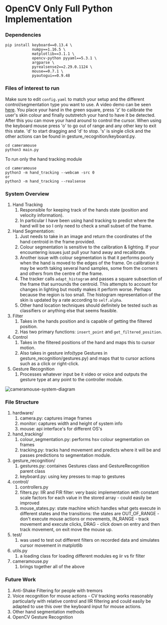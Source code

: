 # OpenCV Only Full Python  Implementation

### Dependencies
```
pip install keyboard==0.13.4 \
            numpy==1.16.5 \ 
            matplotlib==3.1.1 \
            opencv-python pyyaml==5.3.1 \
            argparse \
            pyrealsense2==2.29.0.1124 \
            mouse==0.7.1 \
            pyautogui==0.9.48
```

### Files of interest to run 

Make sure to edit ```config.yaml``` to match your setup and the different control/segmentation type you want to use. A video demo can be seen [here](https://youtu.be/ekWOpIs6XiM). You place your hand in the green square, press 'z' to calibrate the user's skin colour and finally outstretch your hand to have it be detected. After this you can move your hand around to control the cursor. When using the keyboard mouse press 'o' to go out of range and any other key to exit this state. 'd' to start dragging and 'd' to stop. 's' is single click and the other actions can be found in gesture_recognition/keyboard.py.

```
cd cameramouse
python3 main.py 
```

To run only the hand tracking module
```
cd cameramouse
python3 -m hand_tracking --webcam -src 0
or
python3 -m hand_tracking --realsense
```

### System Overview

1. Hand Tracking 
    1. Responsible for keeping track of the hands state (position and velocity information). 
    2. In particular I have been using hand tracking to predict where the hand will be so I only need to check a small subset of the frame.
2. Hand Segmentation: 
    1. Just needs to take in an image and return the coordinates of the hand centroid in the frame provided.
    2. Colour segmentation is sensitive to the calibration & lighting. If your encountering issues just pull your hand away and recalibrate.
    3. Another issue with colour segmentation is that it performs poorly when the hand is moved to the edges of the frame. On calibration it may be worth taking several hand samples, some from the corners and others from the centre of the frame.
    3. The tracker calls ```adapt_histogram``` and passes a square subsection of the frame that surrounds the centroid. This attempts to account for changes in lighting but mostly makes it perform worse. Perhaps because the region is too small. The histogram representation of the skin is updated by a rate according to ```self.alpha```.
    4. Other hand location techniques should definitely be tested such as classifiers or anything else that seems feasible.
3. Filter 
    1. Takes in the hands position and is capable of getting the filtered position. 
    2. Has two primary functions: ```insert_point``` and ```get_filtered_position```.
4. Control
    1. Takes in the filtered positions of the hand and maps this to cursor motion. 
    2. Also takes in gesture info(type Gestures in gesture_recognition/gestures.py) and maps that to cursor actions such as a click or right-click. 
5. Gesture Recognition
    1. Processes whatever input be it video or voice and outputs the gesture type at any point to the controller module.

![cameramouse-system-diagram](https://github.com/toby-l-baker/assistive-mouse-capstone/blob/master/cameramouse/cameramouse-system-diagram.PNG)

### File Structure

1. hardware/
    1. camera.py: captures image frames
    2. monitor: captures width and height of system info 
    3. mouse: api interface's for different OS's
2. hand_tracking/
    1. colour_segmentation.py: performs hsv colour segmentation on frames 
    2. tracking.py: tracks hand movement and predicts where it will be and passes predictions to segmentation module.
3. gesture_recognition/
    1. gestures.py: containes Gestures class and GestureRecognition parent class
    2. keyboard.py: using key presses to map to gestures
4. control/
    1. controllers.py
    2. filters.py: IIR and FIR filter: very basic implementation with constant scale factors for each value in the stored array - could easily be improved 
    3. mouse_states.py: state machine which handles what gets execute in different states and the transitions: the states are OUT_OF_RANGE - don't execute mouse actions or movements, IN_RANGE - track movement and execute clicks, DRAG - click down on entry and then track movement, on exit move the mouse up.
5. test/
    1. was used to test out different filters on recorded data and simulates cursor movement in matplotlib
5. utils.py
    1. a loading class for loading different modules eg iir vs fir filter
6. cameramouse.py
    1. brings together all of the above 

### Future Work

1. Anti-Shake Filtering for people with tremors
2. Voice recognition for mouse actions - CV tracking works reasonably particularly with relative control and IIR filtering and could easily be adapted to use this over the keyboard input for mouse actions.
3. Other hand segmentation methods
4. OpenCV Gesture Recognition 
